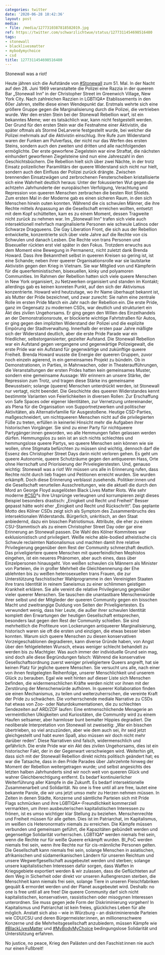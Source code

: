 ```yaml
---
categories: twitter
date: '2020-06-28 18:42:36'
layout: post
media:
- file: /media/1277310387818582019.jpg
ref: https://twitter.com/schwarzlichtwue/status/1277311454698516480
tags:
- stonewall
- blacklivesmatter
- mybodymychoice
- csd
title: 1277311454698516480
---
```

Stonewall was a riot!



Heute jähren sich die Aufstände von [#Stonewall](/t/stonewall) zum 51. Mal. In der Nacht auf den 28. Juni 1969 veranstaltete die Polizei eine Razzia in der queeren Bar „Stonewall Inn“ in der Christopher Street im Greenwich Village, New York City. 
Nach zahlreichen Razzien in LGBTIQA\* Etablissements in den 60er Jahren, stellte diese einen Wendepunkt dar. Erstmals wehrte sich eine größere Gruppe gegen die Marginalisierung durch die Polizei, die vertrieben wurde.
Wer den ersten Stein bei der Stonewall Rebellion warf, ist ein bekanntes Meme; wer es tatsächlich war, kann nicht festgestellt werden.
Der Grund für den ersten Stein war die Festnahme einer Aktivistin, die später oftmals als Stormé DeLarverie festgestellt wurde, bei welcher die Polizei mehrmals auf die Aktivistin einschlug.
Ihre Rufe zum Widerstand waren der Funken am Pulverfass, der nicht nur das Werfen des ersten Steins, sondern auch den zweiten und dritten und alle nachfolgenden ermöglichte.
Der erste geworfene Ziegelstein war eine Straftat, die nächsten einhundert geworfenen Ziegelsteine sind nun eine Jahreszahl in den Geschichtsbüchern.
Die Rebellion hielt sich über zwei Nächte, in der trotz Einsatz polizeilicher Paramilitärs der queere Widerstand sich nicht nur hielt, sondern auch den Einfluss der Polizei zurück drängte.
Zwischen brennenden Einsatzwägen und zerbrochenen Fensterscheiben kristallisierte sich eine Wahrheit deutlich heraus: Unter der fokussierten Wut gegen die achtzehn Jahrhunderte der europäischen Verfolgung, Verachtung und Repression von queeren Menschen zerbrachen die besten Riot Shields. Zum ersten Mal in der Moderne gab es einen sicheren Raum, in den sich Menschen hinein outen konnten.
Während die cis schwulen Männer, die ihre Rechte mittels Anpassung an die Gesellschaft erreichen wollten, entsetzt mit dem Kopf schüttelten, kam es zu einem Moment, dessen Tragweite nicht zurück zu nehmen war.
Im „Stonewall Inn“ trafen sich viele auch intersektionell mehrfach marginalisierte Personen wie schwule Latinos oder Schwarze Dragqueens.
Die Gay Liberation Front, die sich aus der Rebellion entwickelte, konzentrierte sich über viele Jahre auf die Rechte von cis Schwulen und danach Lesben. Die Rechte von trans Personen und Bisexueller rückten erst viel später in den Fokus.
Trotzdem erwuchs aus dem Moment eine Bewegung in Permanenz, nicht zuletzt dank Brenda Howard. Dass ihre Bekanntheit selbst in queeren Kreisen so gering ist, ist eine Schande; neben ihrer queerer Organisationsrolle war sie lautstarke Aktivistin gegen den Krieg in Vietnam.
Sie war Mitglied von und Kämpferin für die queerfeministischen, bisexuellen, kinky und polyamoren Communities.
Im Rahmen der Rebellion hatten sich viele queere Menschen in New York organisiert, zu Netzwerken organisiert und standen im Kontakt; allerdings gab es keinen konreten Punkt, auf den sich der Aktivismus konzentrierte.
Howard wird heutzutage, wo ihr Name überhaupt bekannt ist, als Mutter der Pride bezeichnet, und zwar zurecht: Sie nahm eine zentrale Rolle im ersten Pride March ein Jahr nach der Rebellion ein.
Die erste Pride, ganz im Gegensatz zu modernen CSDs, war deutlich und strukturiert ein Akt des zivilen Ungehorsams.
Er ging gegen den Willen des Einzelhandels an der Demonstrationsroute, er blockierte wichtige Fahrtstraßen für Autos, er ging gegen den impliziten Widerstand der Polizei und die explizite Empörung der Stadtverwaltung.
Innerhalb der ersten paar Jahre mäßigte sich der Widerstand deutlich, aber die erste Pride Parade war ein friedlicher, selbstorganisierter, gezielter Aufstand.
Die Stonewall Rebellion war ein Aufstand gegen vergangene und gegenwärtige Polizeigewalt, die erste Pride war ein Aufstand für gegenwärtige und zukünftige queere Freiheit.
Brenda Howard wusste die Energie der queeren Gruppen, zuvor noch einzeln agierend, in ein gemeinsames Projekt zu bündeln.
Ob in Demonstrationen, in Parties, in Mahnwachen, oder in Theateraufführungen, die Veranstaltungen der ersten Prides hatten kein gemeinsames Muster, sondern eine gemeinsame Aussage:
Wir erinnern an unsere Stärke, der Repression zum Trotz, und tragen diese Stärke ins gemeinsame Bewusstsein; solange (queere) Menschen unterdrückt werden, ist Stonewall nur vertagt, nicht beendet.
Die Geschichte des queeren Widerstandes kennt bestimmte Varianten von Feierlichkeiten in diversen Rollen: Zur Erschaffung von Safe Spaces oder eigener Identitäten, zur Vernetzung untereinander, als Plena für die Organisation von Supportnetzwerken und politischer Aktivitäten, als Alternativfamilie für Ausgestoßene. Heutige CSD-Parties, maßgeschneidert, um nichtqueeren Menschen nicht auf die privilegierten Füße zu treten, erfüllen in keinerlei Hinsicht mehr die Aufgaben ihrer historischen Vorgänger.
Sie sind zu einer Party für nichtqueere Partygänger:innen geworden, wo alle Hemmungen fallen gelassen werden dürfen.
Hemmungslos zu sein ist an sich nichts schlechtes und hemmungslose queere Partys, wo queere Menschen sein können wie sie wollen, ohne Stigmata befürchten zu müssen sind wichtig, dennoch darf die Essenz des Christopher Street Days darin nicht verloren gehen.
Es geht um queere Autonomie, queere Schutzräume gegen den antiqueeren Hass, Orte ohne Herrschaft und Priorisierung der Privelegierstesten.
Und, genauso wichtig: Stonewall was a riot! Wir müssen uns alle in Erinnerung rufen, dass Rechte nicht durch lieb fragen und Petitionen erreicht wurden. Sie wurden erkämpft. Doch diese Erinnerung verblasst zusehends.
Politiker:innen und die Gesellschaft verurteilen Ausschreitungen, wie die aktuell die durch den Mord an George Floyd ausgelösten Black Lives Matter Riots.
Wie sehr moderne [#CSD](/t/csd)°s ihre Ursprünge verleugnen und korrumpieren zeigt dieses Beispiel besonders drastisch: „Einigkeit und Recht und Freiheit“ Besser gepasst hätte wohl eher „Einigkeit und Recht und Rückschritt“.
Das geplante Motto des Kölner CSDs zeigt sich als Symptom des Zusammenbruchs des intersektionalen Widerstands. Bürgerlich, unkritisch, an den Staat anbiedernd, dazu ein bisschen Patriotismus.
Attribute, die eher zu einem CSU-Stammtisch als zu einem Christopher Street Day oder gar eine Erinnerung an Stonewall passen. Die Wahl des Kölner Kommitees war exklusionistisch und privilegiert.
Weiße reiche able-bodied atheistische cis Schwule reclaimten Nationalismus und machten damit ihre relative Privilegierung gegenüber dem Rest der Community schmerzhaft deutlich.
Das priveligiertere queere Menschen mit queerfeindlichen Mephistos eingehen, ist ein neueres Phänomen, aber auch eines, dass über Einzelpersonen hinausgeht.
Von weißen schwulen cis Männern als Minister von Parteien, die in großer Mehrheit die Gleichbennenung der Ehe ablehnten bis zu weißen heterosexuellen trans Frauen, die zur Unterstützung faschistischer Wahlprogramme in den Vereinigten Staaten ihre trans Identität in reinem
Saneismus zu einer schlimmen geistigen Krankheit erklären. Sie alle vereint die relative Privilegierung gegenüber vieler queerer Menschen.
Sie tauschen die unantastbare Menschenwürde ihrer selbst und der Mitglieder der queeren Community gegen ein bisschen Macht und zweitrangige Duldung von Seiten der Priveligiertesten.
Es verwundert wenig, dass hier Leute, die außer ihrer schwulen Identität komplett den Erwartungen der heutigen Gesellschaft entsprechen, besonders laut gegen den Rest der Community schießen.
Sie sind mehrheitlich die Profiteure von Lockerungen antiqueerer Marginalisierung, historisch waren sie oft die ersten und einzigen, die etwas besser leben konnten.
Warum sich queere Menschen zu diesen konservativen Vorzeigeschablonen degradieren, kann diverse Gründe haben, von Angst über den fehlgeleiteten Wunsch, etwas weniger schlecht behandelt zu werden bis zu Machtgier.
Was auch immer der individuelle Grund sein mag, sind doch alle diese Begründungen falsch: Während die konservative Gesellschaftsordnung zuerst weniger priveligiertere Queers angreift, hat sie keinen Platz für jegliche queere Menschen.
Sie versucht uns alle, nach einer von ihnen festgelegten Reihenfolge, unserer Menschlichkeit und unserem Glück zu berauben.
Egal wie weit hinten auf dieser Liste sich Menschen befinden, die widermenschlichen Kräfte werden nicht vor ihnen mit der Zerstörung der Menschenwürde aufhören.
In queerer Kollaboration finden sie einen Mechanismus, zu teilen und weiterzuherrschen, die vereinte Kraft der Pride zu schwächen.
Die vorherrschende mediale Narrative zu CSDs hat etwas von Zoo- oder Naturdokumentationen, die zu schlechten Sendezeiten auf ARD/ZDF laufen: Eine entmenschlichende Menagerie an vermeintlichen Ulkigkeiten und Kuriositäten, die Community wird zu einem Haufen seltsamer, aber harmloser bunt bemalter Hippies degradiert. Die neoliberale Interpretation von Stonewall ist zweiseitig: „War ein bisschen übertrieben, so viel anzuzünden, aber wie dem auch sei, ihr seid jetzt gleichgestellt und habt euren Spaß, also müssen wir doch nicht mehr darüber reden“.
Diese Narrativen sind falsch, widermenschlich und gefährlich. Die erste Pride war ein Akt des zivilen Ungehorsams, dies ist ein historischer Fakt, der in der Gegenwart verschwiegen wird.
Weiterhin gilt, dass sich mit der Stonewall Rebellion direkt nichts politisch geändert hat; es war die Tatsache, dass in den Pride Parades über Jahrzehnte hinweg der Moment der Rebellion weitergetragen wurde; und selbst angesichts des letzten halben Jahrhunderts sind wir noch weit von queeren Glück und wahrer Gleichberechtigung entfernt. Es bedarf kontinuierlicher Weiterführung aller Kämpfe in die Zukunft. Es bedarf intersektionelle Zusammenarbeit und Solidarität.
No one is free until all are free, lautet eine bekannte Parole, die wir uns jetzt umso mehr zu Herzen nehmen müssen.
In Zeiten in denen Städte, Konzerne und sämtliche Parteien sich mit Pride Flags schmücken und ihre LGBTIQA\*-Freundlichkeit kommerziell vermarkten, um ihren ausbeuterischen kapitalistischen Interessen zu frönen, ist es umso wichtiger klar Stellung zu beziehen.
Menschenrechte und Freiheit müssen für alle gelten. Dies ist im Patriarchat, im Kapitalismus, im weißen cis Heteronormativ niemals zu erreichen. Die Kämpfe müssen verbunden und gemeinsam geführt, die Kapazitäten gebündelt werden und gegenseitige Solidarität vorherrschen.
LGBTIQA\* werden niemals frei sein, wenn die Rechte nur für weiße Queere erkämpft wurden. BI_PoC werden niemals frei sein, wenn ihre Rechte nur für cis-männliche Personen gelten.
Die Gesellschaft kann niemals frei sein, solange Menschen in asiatischen, afrikanischen und südamerikanischen Ländern für unseren Reichtum und unsere Wegwerfgesellschaft ausgebeutet werden und sterben; solange unsere kapitalistischen Interessen dafür sorgen, dass Waffen in
Kriegsgebiete exportiert werden &amp; wir zulassen, dass die Geflüchteten auf dem Weg in Sicherheit oder direkt vor unseren Außengrenzen sterben, die Menschheit kann niemals frei sein, solange Tiere in unseren Fleischfabriken gequält &amp; ermordet werden und der Planet ausgebeutet wird.
Deshalb: no one is free until all are free! Die queere Community darf sich nicht kapitalistischen, konservativen, rassistischen oder misogynen Interessen unterordnen.
Sie muss gegen jede Form der Diskriminierung vorgehen! In Kapitalismus und Patriarchat ist kein freies, glückliches Leben für alle möglich.
Anstatt sich also – wie in Würzburg – an diskriminierende Parteien wie CDU/CSU und deren Bürgermeister:innen, an millionenschwere Konzerne und die Mehrheitsgesellschaft anzubiedern, müssen Kämpfe wie [#BlackLivesMatter](/t/blacklivesmatter) und [#MyBodyMyChoice](/t/mybodymychoice) bedingungslose Solidarität und Unterstützung erfahren.



No justice, no peace, Krieg den Palästen und den Faschist:innen nie auch nur einen Fußbreit!